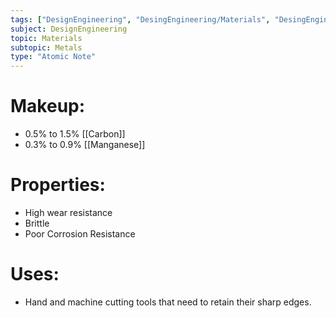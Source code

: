 ```yaml
---
tags: ["DesignEngineering", "DesingEngineering/Materials", "DesingEngineering/Materials/Metals", "DesingEngineering/Materials/Metals/Materials"]
subject: DesignEngineering
topic: Materials
subtopic: Metals
type: "Atomic Note"
---
```


# Makeup:
 - 0.5% to 1.5% [[Carbon]]
 - 0.3% to 0.9% [[Manganese]]
 
# Properties:
 - High wear resistance
 - Brittle
 - Poor Corrosion Resistance
 
 # Uses:
 - Hand and machine cutting tools that need to retain their sharp edges.